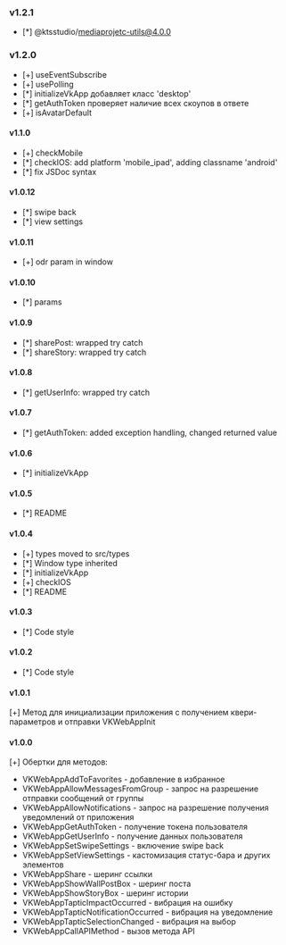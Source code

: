 ### v1.2.1
- [*] @ktsstudio/mediaprojetc-utils@4.0.0

### v1.2.0
- [+] useEventSubscribe
- [+] usePolling
- [*] initializeVkApp добавляет класс 'desktop'
- [*] getAuthToken проверяет наличие всех скоупов в ответе
- [+] isAvatarDefault

#### v1.1.0
- [+] checkMobile
- [*] checkIOS: add platform 'mobile_ipad', adding classname 'android'
- [*] fix JSDoc syntax

#### v1.0.12
- [*] swipe back
- [*] view settings

#### v1.0.11
- [+] odr param in window

#### v1.0.10
- [*] params

#### v1.0.9
- [*] sharePost: wrapped try catch
- [*] shareStory: wrapped try catch

#### v1.0.8
- [*] getUserInfo: wrapped try catch

#### v1.0.7
- [*] getAuthToken: added exception handling, changed returned value

#### v1.0.6
- [*] initializeVkApp

#### v1.0.5
- [*] README

#### v1.0.4
- [+] types moved to src/types
- [*] Window type inherited
- [*] initializeVkApp
- [+] checkIOS
- [*] README

#### v1.0.3
- [*] Code style

#### v1.0.2
- [*] Code style

#### v1.0.1
[+] Метод для инициализации приложения с получением квери-параметров и отправки VKWebAppInit

#### v1.0.0
[+] Обертки для методов: 
  * VKWebAppAddToFavorites - добавление в избранное
  * VKWebAppAllowMessagesFromGroup - запрос на разрешение отправки сообщений от группы
  * VKWebAppAllowNotifications - запрос на разрешение получения уведомлений от приложения
  * VKWebAppGetAuthToken - получение токена пользователя
  * VKWebAppGetUserInfo - получение данных пользователя
  * VKWebAppSetSwipeSettings - включение swipe back
  * VKWebAppSetViewSettings - кастомизация статус-бара и других элементов
  * VKWebAppShare - шеринг ссылки
  * VKWebAppShowWallPostBox - шеринг поста
  * VKWebAppShowStoryBox - шеринг истории
  * VKWebAppTapticImpactOccurred - вибрация на ошибку
  * VKWebAppTapticNotificationOccurred - вибрация на уведомление
  * VKWebAppTapticSelectionChanged - вибрация на выбор
  * VKWebAppCallAPIMethod - вызов метода API
